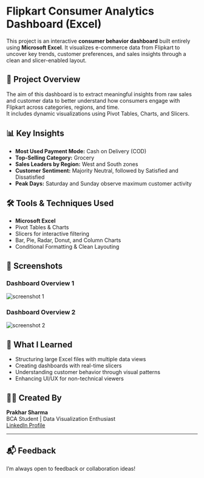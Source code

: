 # Flipkart Consumer Analytics Dashboard (Excel)

This project is an interactive **consumer behavior dashboard** built entirely using **Microsoft Excel**. It visualizes e-commerce data from Flipkart to uncover key trends, customer preferences, and sales insights through a clean and slicer-enabled layout.

## 📌 Project Overview

The aim of this dashboard is to extract meaningful insights from raw sales and customer data to better understand how consumers engage with Flipkart across categories, regions, and time.  
It includes dynamic visualizations using Pivot Tables, Charts, and Slicers.

## 📊 Key Insights

- **Most Used Payment Mode:** Cash on Delivery (COD)
- **Top-Selling Category:** Grocery
- **Sales Leaders by Region:** West and South zones
- **Customer Sentiment:** Majority Neutral, followed by Satisfied and Dissatisfied
- **Peak Days:** Saturday and Sunday observe maximum customer activity

## 🛠️ Tools & Techniques Used

- **Microsoft Excel**
- Pivot Tables & Charts
- Slicers for interactive filtering
- Bar, Pie, Radar, Donut, and Column Charts
- Conditional Formatting & Clean Layouting

## 📸 Screenshots

### Dashboard Overview 1  
![screenshot 1](https://github.com/user-attachments/assets/74dc9904-0838-4b35-8add-e5cd6fdc5f42)


### Dashboard Overview 2  
![screenshot 2](https://github.com/user-attachments/assets/c50d86db-fd52-4610-877d-64785475dbe4)


## 🧠 What I Learned

- Structuring large Excel files with multiple data views  
- Creating dashboards with real-time slicers  
- Understanding customer behavior through visual patterns  
- Enhancing UI/UX for non-technical viewers  

## 👨‍💻 Created By

**Prakhar Sharma**  
BCA Student | Data Visualization Enthusiast  
[LinkedIn Profile](https://www.linkedin.com/in/prakhar-sharma-%F0%9F%9A%80-70083b283)

---

## 📬 Feedback

I’m always open to feedback or collaboration ideas!

